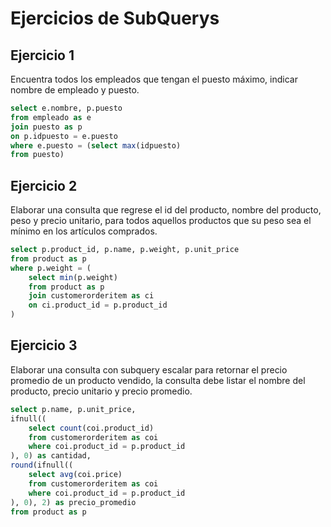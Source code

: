 # Ejercicios de SubQuerys
## Ejercicio 1
Encuentra todos los empleados que tengan el puesto máximo, indicar nombre de empleado y puesto.
```sql
select e.nombre, p.puesto
from empleado as e
join puesto as p
on p.idpuesto = e.puesto
where e.puesto = (select max(idpuesto)
from puesto)
```
## Ejercicio 2
Elaborar una consulta que regrese el id del producto, nombre del producto, peso y precio unitario, para todos aquellos productos que su peso sea el mínimo en los artículos comprados.
```sql
select p.product_id, p.name, p.weight, p.unit_price
from product as p
where p.weight = (
	select min(p.weight)
	from product as p
	join customerorderitem as ci
	on ci.product_id = p.product_id
)
```
## Ejercicio 3
Elaborar una consulta con subquery escalar para retornar el precio promedio de un producto vendido, la consulta debe listar el nombre del producto, precio unitario y precio promedio.
```sql
select p.name, p.unit_price, 
ifnull((
	select count(coi.product_id) 
	from customerorderitem as coi
	where coi.product_id = p.product_id
), 0) as cantidad,
round(ifnull((
	select avg(coi.price) 
	from customerorderitem as coi
	where coi.product_id = p.product_id
), 0), 2) as precio_promedio
from product as p
```
